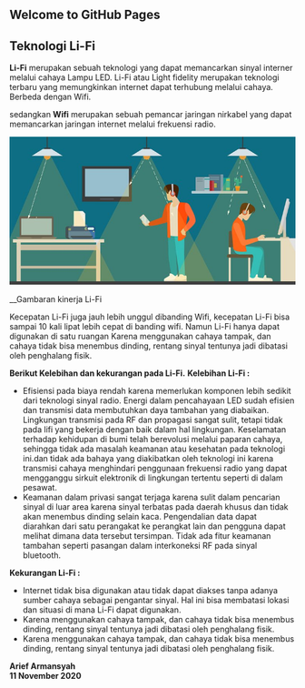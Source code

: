 ## Welcome to GitHub Pages

## Teknologi Li-Fi

**Li-Fi** merupakan sebuah teknologi yang dapat memancarkan sinyal interner melalui cahaya Lampu LED. Li-Fi atau Light fidelity merupakan teknologi terbaru yang memungkinkan internet dapat terhubung melalui cahaya. Berbeda dengan Wifi.

sedangkan **Wifi** merupakan sebuah pemancar jaringan nirkabel yang dapat memancarkan jaringan internet melalui frekuensi radio.

![Image](lifi.jpg)

__Gambaran kinerja Li-Fi

Kecepatan Li-Fi juga jauh lebih unggul dibanding Wifi, kecepatan Li-Fi bisa sampai 10 kali lipat lebih cepat di banding wifi. Namun Li-Fi hanya dapat digunakan di satu ruangan Karena menggunakan cahaya tampak, dan cahaya tidak bisa menembus dinding, rentang sinyal tentunya jadi dibatasi oleh penghalang fisik. 

**Berikut Kelebihan dan kekurangan pada Li-Fi.**
**Kelebihan Li-Fi :**

- Efisiensi pada biaya rendah karena memerlukan komponen lebih sedikit dari teknologi sinyal radio. Energi dalam pencahayaan LED sudah efisien dan transmisi data membutuhkan daya tambahan yang diabaikan. Lingkungan transmisi pada RF dan propagasi sangat sulit, tetapi tidak pada lifi yang bekerja dengan baik dalam hal lingkungan. Keselamatan terhadap kehidupan di bumi telah berevolusi melalui paparan cahaya, sehingga tidak ada masalah keamanan atau kesehatan pada teknologi ini.dan tidak ada bahaya yang diakibatkan oleh teknologi ini karena transmisi cahaya menghindari penggunaan frekuensi radio yang dapat mengganggu sirkuit elektronik di lingkungan tertentu seperti di dalam pesawat.
- Keamanan dalam privasi sangat terjaga karena sulit dalam pencarian sinyal di luar area karena sinyal terbatas pada daerah khusus dan tidak akan menembus dinding selain kaca. Pengendalian data dapat diarahkan dari satu perangakat ke perangkat lain dan pengguna dapat melihat dimana data tersebut tersimpan. Tidak ada fitur keamanan tambahan seperti pasangan dalam interkoneksi RF pada sinyal bluetooth.

**Kekurangan Li-Fi :**

- Internet tidak bisa digunakan atau tidak dapat diakses tanpa adanya sumber cahaya sebagai pengantar sinyal. Hal ini bisa membatasi lokasi dan situasi di mana Li-Fi dapat digunakan.
- Karena menggunakan cahaya tampak, dan cahaya tidak bisa menembus dinding, rentang sinyal tentunya jadi dibatasi oleh penghalang fisik.
- Karena menggunakan cahaya tampak, dan cahaya tidak bisa menembus dinding, rentang sinyal tentunya jadi dibatasi oleh penghalang fisik.



**Arief Armansyah**                                                                               
**11 November 2020**

